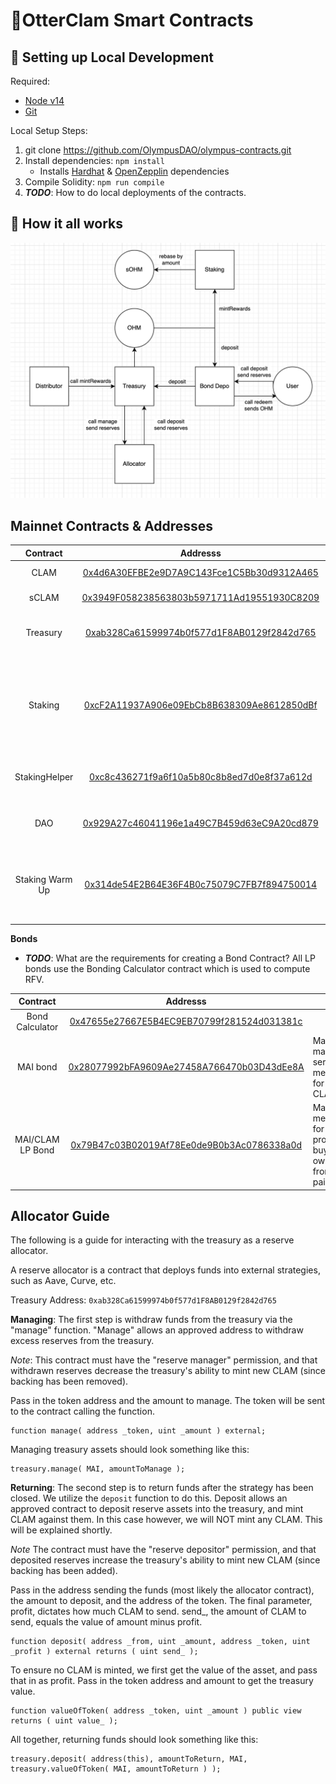 # 🦦OtterClam Smart Contracts


##  🔧 Setting up Local Development
Required:
- [Node v14](https://nodejs.org/download/release/latest-v14.x/)
- [Git](https://git-scm.com/downloads)


Local Setup Steps:
1. git clone https://github.com/OlympusDAO/olympus-contracts.git
1. Install dependencies: `npm install`
    - Installs [Hardhat](https://hardhat.org/getting-started/) & [OpenZepplin](https://docs.openzeppelin.com/contracts/4.x/) dependencies
1. Compile Solidity: `npm run compile`
1. **_TODO_**: How to do local deployments of the contracts.


## 🤨 How it all works
![High Level Contract Interactions](./docs/box-diagram.png)

## Mainnet Contracts & Addresses

|Contract       | Addresss                                                                                                            | Notes   |
|:-------------:|:-------------------------------------------------------------------------------------------------------------------:|-------|
|CLAM            |[0x4d6A30EFBE2e9D7A9C143Fce1C5Bb30d9312A465](https://polygonscan.com/address/0x4d6A30EFBE2e9D7A9C143Fce1C5Bb30d9312A465)| Main Token Contract|
|sCLAM           |[0x3949F058238563803b5971711Ad19551930C8209](https://polygonscan.com/address/0x3949F058238563803b5971711Ad19551930C8209)| Staked Clam|
|Treasury       |[0xab328Ca61599974b0f577d1F8AB0129f2842d765](https://polygonscan.com/address/0xab328Ca61599974b0f577d1F8AB0129f2842d765)| OtterClam Treasury holds all the assets        |
|Staking |[0xcF2A11937A906e09EbCb8B638309Ae8612850dBf](https://polygonscan.com/address/0xcF2A11937A906e09EbCb8B638309Ae8612850dBf/)| Main Staking contract responsible for calling rebases every 28800 seconds|
|StakingHelper  |[0xc8c436271f9a6f10a5b80c8b8ed7d0e8f37a612d](https://polygonscan.com/address/0xe7bcBE1fB4F0EAe667feB64b007176Ac790675f2)| Helper Contract to Stake with 0 warmup |
|DAO            |[0x929A27c46041196e1a49C7B459d63eC9A20cd879](https://polygonscan.com/address/0x929A27c46041196e1a49C7B459d63eC9A20cd879)|Storage Wallet for DAO under MS |
|Staking Warm Up|[0x314de54E2B64E36F4B0c75079C7FB7f894750014](https://polygonscan.com/address/0x314de54E2B64E36F4B0c75079C7FB7f894750014)| Instructs the Staking contract when a user can claim sCLAM |


**Bonds**
- **_TODO_**: What are the requirements for creating a Bond Contract?
All LP bonds use the Bonding Calculator contract which is used to compute RFV.

|Contract       | Addresss                                                                                                            | Notes   |
|:-------------:|:-------------------------------------------------------------------------------------------------------------------:|-------|
|Bond Calculator|[0x47655e27667E5B4EC9EB70799f281524d031381c](https://polygonscan.com/address/0x47655e27667E5B4EC9EB70799f281524d031381c)| |
|MAI bond|[0x28077992bFA9609Ae27458A766470b03D43dEe8A](https://polygonscan.com/address/0x28077992bFA9609Ae27458A766470b03D43dEe8A)| Main bond managing serve mechanics for CLAM/MAI|
|MAI/CLAM LP Bond|[0x79B47c03B02019Af78Ee0de9B0b3Ac0786338a0d](https://polygonscan.com/address/0x79B47c03B02019Af78Ee0de9B0b3Ac0786338a0d)| Manages mechhanism for thhe protocol to buy back its own liquidity from the pair. |


## Allocator Guide

The following is a guide for interacting with the treasury as a reserve allocator.

A reserve allocator is a contract that deploys funds into external strategies, such as Aave, Curve, etc.

Treasury Address: `0xab328Ca61599974b0f577d1F8AB0129f2842d765`

**Managing**:
The first step is withdraw funds from the treasury via the "manage" function. "Manage" allows an approved address to withdraw excess reserves from the treasury.

*Note*: This contract must have the "reserve manager" permission, and that withdrawn reserves decrease the treasury's ability to mint new CLAM (since backing has been removed).

Pass in the token address and the amount to manage. The token will be sent to the contract calling the function.

```
function manage( address _token, uint _amount ) external;
```

Managing treasury assets should look something like this:
```
treasury.manage( MAI, amountToManage );
```

**Returning**:
The second step is to return funds after the strategy has been closed.
We utilize the `deposit` function to do this. Deposit allows an approved contract to deposit reserve assets into the treasury, and mint CLAM against them. In this case however, we will NOT mint any CLAM. This will be explained shortly.

*Note* The contract must have the "reserve depositor" permission, and that deposited reserves increase the treasury's ability to mint new CLAM (since backing has been added).


Pass in the address sending the funds (most likely the allocator contract), the amount to deposit, and the address of the token. The final parameter, profit, dictates how much CLAM to send. send_, the amount of CLAM to send, equals the value of amount minus profit.
```
function deposit( address _from, uint _amount, address _token, uint _profit ) external returns ( uint send_ );
```

To ensure no CLAM is minted, we first get the value of the asset, and pass that in as profit.
Pass in the token address and amount to get the treasury value.
```
function valueOfToken( address _token, uint _amount ) public view returns ( uint value_ );
```

All together, returning funds should look something like this:
```
treasury.deposit( address(this), amountToReturn, MAI, treasury.valueOfToken( MAI, amountToReturn ) );
```
